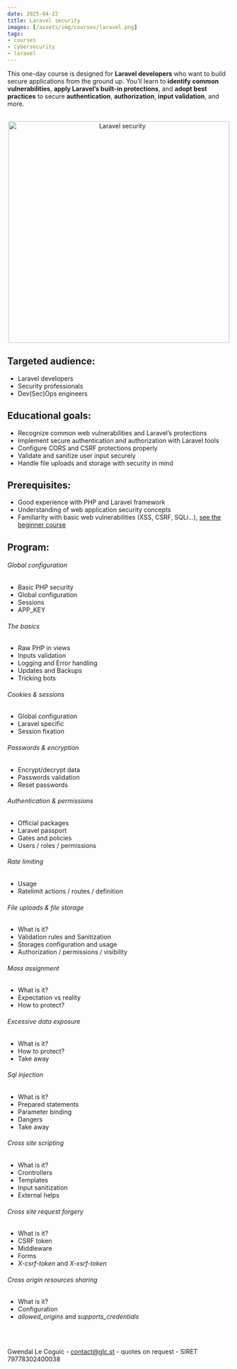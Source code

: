 ```yaml
---
date: 2025-04-22
title: Laravel security
images: [/assets/img/courses/laravel.png]
tags:
- courses
- cybersecurity
- laravel
---
```


This one-day course is designed for __Laravel developers__ who want to build secure applications from the ground up. You’ll learn to __identify common vulnerabilities__, __apply Laravel’s built-in protections__, and __adopt best practices__ to secure __authentication__, __authorization__, __input validation__, and more.
<!--more-->

<br>
<center>
    <img src="/assets/img/courses/laravel.png" alt="Laravel security" width="500" />
</center>


## Targeted audience:

- Laravel developers
- Security professionals
- Dev(Sec)Ops engineers


## Educational goals:
- Recognize common web vulnerabilities and Laravel’s protections
- Implement secure authentication and authorization with Laravel tools
- Configure CORS and CSRF protections properly
- Validate and sanitize user input securely
- Handle file uploads and storage with security in mind


## Prerequisites:
- Good experience with PHP and Laravel framework
- Understanding of web application security concepts
- Familiarity with basic web vulnerabilities (XSS, CSRF, SQLi...), [see the beginner course](/courses/hacking-and-web-application-security/)


## Program:
###### Global configuration
- Basic PHP security
- Global configuration
- Sessions
- APP_KEY

###### The basics
- Raw PHP in views
- Inputs validation
- Logging and Error handling
- Updates and Backups
- Tricking bots

###### Cookies & sessions
- Global configuration
- Laravel specific
- Session fixation

###### Passwords & encryption
- Encrypt/decrypt data
- Passwords validation
- Reset passwords

###### Authentication & permissions
- Official packages
- Laravel passport
- Gates and policies
- Users / roles / permissions

###### Rate limiting
- Usage
- Ratelimit actions / routes / definition

###### File uploads & file storage
- What is it?
- Validation rules and Sanitization
- Storages configuration and usage
- Authorization / permissions / visibility

###### Mass assignment
- What is it?
- Expectation vs reality
- How to protect?

###### Excessive data exposure
- What is it?
- How to protect?
- Take away

###### Sql injection
- What is it?
- Prepared statements
- Parameter binding
- Dangers
- Take away

###### Cross site scripting
- What is it?
- Crontrollers
- Templates
- Input sanitization
- External helps

###### Cross site request forgery
- What is it?
- CSRF token
- Middleware
- Forms
- _X-csrf-token_ and _X-xsrf-token_

###### Cross origin resources sharing
- What is it?
- Configuration
- _allowed_origins_ and _supports_credentials_

<br><br>

Gwendal Le Coguic - <a href="mailto:contact@glc.st" target="_blank">contact@glc.st</a> - quotes on request - SIRET 79778302400038
